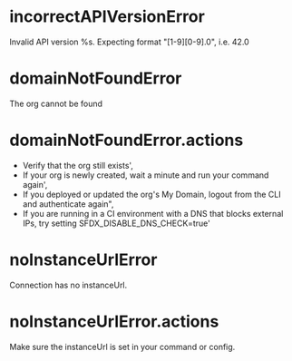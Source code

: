 # incorrectAPIVersionError

Invalid API version %s. Expecting format "[1-9][0-9].0", i.e. 42.0

# domainNotFoundError

The org cannot be found

# domainNotFoundError.actions

- Verify that the org still exists',
- If your org is newly created, wait a minute and run your command again',
- If you deployed or updated the org's My Domain, logout from the CLI and authenticate again",
- If you are running in a CI environment with a DNS that blocks external IPs, try setting SFDX_DISABLE_DNS_CHECK=true'

# noInstanceUrlError

Connection has no instanceUrl.

# noInstanceUrlError.actions

Make sure the instanceUrl is set in your command or config.
